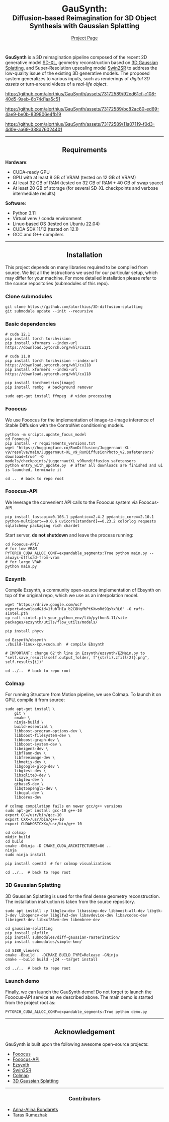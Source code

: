 <h1 align="center">GauSynth: </h1>
<h2 align="center" style="position: relative; top: -30px;">Diffusion-based Reimagination for 3D Object Synthesis with Gaussian Splatting </h2>

<p align="center" style="position: relative; top: -30px;"><a href="https://alorthius.github.io/GauSynth/"> Project Page </a></p>



**GauSynth** is a 3D reimagination pipeline composed of the recent 2D generative model [SD-XL](https://arxiv.org/abs/2307.01952), geometry reconstruction based on [3D Gaussian Splatting](https://repo-sam.inria.fr/fungraph/3d-gaussian-splatting/), and Super-Resolution upscaling model [Swin2SR](https://arxiv.org/abs/2209.11345) to address the low-quality issue of the existing 3D generative models. The proposed system generalizes to various inputs, such as renderings of _digital 3D assets_ or turn-around videos of a _real-life object_.

https://github.com/alorthius/GauSynth/assets/73172589/92ed61cf-c108-40d5-9aeb-6b74d1aa5c51

https://github.com/alorthius/GauSynth/assets/73172589/bc82ac80-ed69-4ae9-be0b-839806e4fb19

https://github.com/alorthius/GauSynth/assets/73172589/11a07119-f0d3-4d0e-aa69-338d76024401

---

<h2 align="center">Requirements</h2>

**Hardware**:
* CUDA-ready GPU
* GPU with at least 8 GB of VRAM (tested on 12 GB of VRAM)
* At least 32 GB of RAM (tested on 32 GB of RAM + 40 GB of swap space)
* At least 20 GB of storage (for several SD-XL checkpoints and verbose intermediate results)

**Software**:
* Python 3.11
* Virtual venv / conda environment
* Linux-based OS (tested on Ubuntu 22.04)
* CUDA SDK 11/12 (tested on 12.1)
* GCC and G++ compilers

---

<h2 align="center">Installation</h2>

This project depends on many libraries required to be compiled from source. We list all the instructions we used for our particular setup, which may differ for your machine. For more detailed installation please refer to the source repositories (submodules of this repo).


### Clone submodules
```shell
git clone https://github.com/alorthius/3D-diffusion-splatting
git submodule update --init --recursive
```

### Basic dependencies
```shell
# cuda 12.1
pip install torch torchvision
pip install xformers --index-url https://download.pytorch.org/whl/cu121

# cuda 11.8
pip install torch torchvision --index-url https://download.pytorch.org/whl/cu118
pip install xformers --index-url https://download.pytorch.org/whl/cu118

pip install torchmetrics[image]
pip install rembg  # background remover

sudo apt-get install ffmpeg  # video processing
```

### Fooocus
We use Fooocus for the implementation of image-to-image inference of Stable Diffusion with the ControlNet conditioning models.
```shell
python -m srcipts.update_focus_model
cd Fooocus/
pip install -r requirements_versions.txt
wget "https://huggingface.co/RunDiffusion/Juggernaut-XL-v9/resolve/main/Juggernaut-XL_v9_RunDiffusionPhoto_v2.safetensors?download=true" -O models/checkpoints/juggernautXL_v9Rundiffusion.safetensors
python entry_with_update.py  # after all downloads are finished and ui is launched, terminate it

cd ..  # back to repo root
```

### Fooocus-API
We leverage the convenient API calls to the Fooocus system via Fooocus-API.
```shell
pip install fastapi==0.103.1 pydantic==2.4.2 pydantic_core==2.10.1 python-multipart==0.0.6 uvicorn[standard]==0.23.2 colorlog requests sqlalchemy packaging rich chardet
```

Start server, **do not shutdown** and leave the process running:
```shell
cd Fooocus-API/
# for low VRAM
PYTORCH_CUDA_ALLOC_CONF=expandable_segments:True python main.py --always-offload-from-vram
# for large VRAM
python main.py
```

### Ezsynth
Compile Ezsynth, a community open-source implementation of Ebsynth on top of the original repo, which we use as an interpolation model.
```shell
wget "https://drive.google.com/uc?export=download&id=1fubTHIa_b2C8HqfbPtKXwoRd9QsYxRL6" -O raft-sintel.pth
cp raft-sintel.pth your_python_env/lib/python3.11/site-packages/ezsynth/utils/flow_utils/models/

pip install phycv

cd Ezsynth/ebsynth
./build-linux-cpu+cuda.sh  # compile Ebsynth

# IMPORTANT: change 62'th line in Ezsynth/ezsynth/EZMain.py to "self.save_results(self.output_folder, f"{str(i).zfill(2)}.png", self.results[i])"

cd ../..  # back to repo root
```

### Colmap
For running Structure from Motion pipeline, we use Colmap. To launch it on GPU, compile it from source:
```shell
sudo apt-get install \
    git \
    cmake \
    ninja-build \
    build-essential \
    libboost-program-options-dev \
    libboost-filesystem-dev \
    libboost-graph-dev \
    libboost-system-dev \
    libeigen3-dev \
    libflann-dev \
    libfreeimage-dev \
    libmetis-dev \
    libgoogle-glog-dev \
    libgtest-dev \
    libsqlite3-dev \
    libglew-dev \
    qtbase5-dev \
    libqt5opengl5-dev \
    libcgal-dev \
    libceres-dev

# colmap compilation fails on newer gcc/g++ versions
sudo apt-get install gcc-10 g++-10
export CC=/usr/bin/gcc-10
export CXX=/usr/bin/g++-10
export CUDAHOSTCXX=/usr/bin/g++-10

cd colmap
mkdir build
cd build
cmake -GNinja -D CMAKE_CUDA_ARCHITECTURES=86 ..
ninja
sudo ninja install

pip install open3d  # for colmap visualizations

cd ../..  # back to repo root
```

### 3D Gaussian Splatting
3D Gaussian Splatting is used for the final dense geometry reconstruction. The installation instruction is taken from the source repository.
```shell
sudo apt install -y libglew-dev libassimp-dev libboost-all-dev libgtk-3-dev libopencv-dev libglfw3-dev libavdevice-dev libavcodec-dev libeigen3-dev libxxf86vm-dev libembree-dev

cd gaussian-splatting
pip install plyfile
pip install submodules/diff-gaussian-rasterization/
pip install submodules/simple-knn/

cd SIBR_viewers
cmake -Bbuild . -DCMAKE_BUILD_TYPE=Release -GNinja
cmake --build build -j24 --target install

cd ../..  # back to repo root
```

### Launch demo
Finally, we can launch the GauSynth demo! Do not forget to launch the Fooocus-API service as we described above. The main demo is started from the project root as:
```shell
PYTORCH_CUDA_ALLOC_CONF=expandable_segments:True python demo.py
```

---

<h2 align="center">Acknowledgement</h2>

GauSynth is built upon the following awesome open-source projects:
* [Fooocus](https://github.com/lllyasviel/Fooocus)
* [Fooocus-API](https://github.com/mrhan1993/Fooocus-API)
* [Ezsynth](https://github.com/Trentonom0r3/Ezsynth)
* [Swin2SR](https://github.com/mv-lab/swin2sr)
* [Colmap](https://github.com/colmap/colmap)
* [3D Gaussian Splatting](https://github.com/graphdeco-inria/gaussian-splatting)

---

<h3 align="center">Contributors</h3>

* [Anna-Alina Bondarets](https://github.com/alorthius)
* Taras Rumezhak
